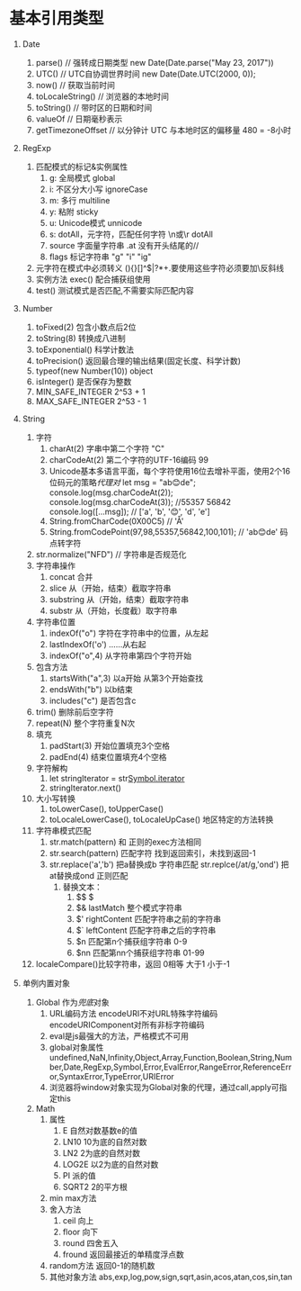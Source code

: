 # 基本引用类型

1. Date
    1. parse() // 强转成日期类型 new Date(Date.parse("May 23, 2017"))
    2. UTC() // UTC自协调世界时间 new Date(Date.UTC(2000, 0));
    3. now() // 获取当前时间
    4. toLocaleString() // 浏览器的本地时间
    5. toString() // 带时区的日期和时间
    6. valueOf // 日期毫秒表示
    7. getTimezoneOffset // 以分钟计 UTC 与本地时区的偏移量 480 = -8小时

2. RegExp
    1. 匹配模式的标记&实例属性
        1. g: 全局模式 global 
        2. i: 不区分大小写 ignoreCase
        3. m: 多行 multiline
        4. y: 粘附 sticky
        5. u: Unicode模式 unnicode
        6. s: dotAll，元字符，匹配任何字符 \n或\r dotAll
        7. source 字面量字符串 .at 没有开头结尾的//
        8. flags 标记字符串 "g" "i" "ig"
    2. 元字符在模式中必须转义 (){}[]^$|?*+.要使用这些字符必须要加\反斜线 
    3. 实例方法 exec() 配合捕获组使用
    4. test() 测试模式是否匹配,不需要实际匹配内容

3. Number
    1. toFixed(2) 包含小数点后2位
    2. toString(8) 转换成八进制
    3. toExponential() 科学计数法
    4. toPrecision() 返回最合理的输出结果(固定长度、科学计数)
    5. typeof(new Number(10)) object
    6. isInteger() 是否保存为整数
    7. MIN_SAFE_INTEGER 2^53 + 1
    8. MAX_SAFE_INTEGER 2^53 - 1

4. String 
    1. 字符
        1. charAt(2) 字串中第二个字符 "C"
        2. charCodeAt(2) 第二个字符的UTF-16编码 99
        3. Unicode基本多语言平面，每个字符使用16位去增补平面，使用2个16位码元的策略*代理对*
        let msg = "ab😊de"; console.log(msg.charCodeAt(2)); console.log(msg.charCodeAt(3)); //55357 56842
        console.log([...msg]); // ['a', 'b', '😊', 'd', 'e']
        4. String.fromCharCode(0X00C5) // 'Å'
        5. String.fromCodePoint(97,98,55357,56842,100,101); // 'ab😊de' 码点转字符
    2. str.normalize("NFD") // 字符串是否规范化
    3. 字符串操作
        1. concat 合并
        2. slice 从（开始，结束）截取字符串
        3. substring 从（开始，结束）截取字符串
        4. substr 从（开始，长度截）取字符串
    4. 字符串位置
        1. indexOf("o") 字符在字符串中的位置，从左起
        2. lastIndexOf('o') ……从右起
        3. indexOf("o",4) 从字符串第四个字符开始
    5. 包含方法
        1. startsWith("a",3) 以a开始 从第3个开始查找
        2. endsWith("b") 以b结束
        3. includes("c") 是否包含c
    6. trim() 删除前后空字符
    7. repeat(N) 整个字符重复N次 
    8. 填充 
        1. padStart(3) 开始位置填充3个空格
        2. padEnd(4) 结束位置填充4个空格
    9. 字符解构
        1. let stringIterator = str[Symbol.iterator]()
        2. stringIterator.next()
    10. 大小写转换
        1. toLowerCase(), toUpperCase()
        2. toLocaleLowerCase(), toLocaleUpCase() 地区特定的方法转换
    11. 字符串模式匹配
        1. str.match(pattern) 和 正则的exec方法相同 
        2. str.search(pattern) 匹配字符 找到返回索引，未找到返回-1
        3. str.replace('a','b') 把a替换成b 字符串匹配
           str.replce(/at/g,'ond') 把at替换成ond 正则匹配
            1. 替换文本：
                1. $$ $
                2. $& lastMatch 整个模式字符串
                3. $' rightContent 匹配字符串之前的字符串
                4. $` leftContent 匹配字符串之后的字符串
                5. $n 匹配第n个捕获组字符串 0-9
                6. $nn 匹配第nn个捕获组字符串 01-99
    12. localeCompare()比较字符串，返回 0相等 大于1 小于-1

5. 单例内置对象
    1. Global 作为*兜底*对象
        1. URL编码方法 encodeURI不对URL特殊字符编码 encodeURIComponent对所有非标字符编码
        2. eval是js最强大的方法，严格模式不可用
        3. global对象属性undefined,NaN,Infinity,Object,Array,Function,Boolean,String,Number,Date,RegExp,Symbol,Error,EvalError,RangeError,ReferenceError,SyntaxError,TypeError,URIError
        4. 浏览器将window对象实现为Global对象的代理，通过call,apply可指定this
    2. Math
        1. 属性
            1. E 自然对数基数e的值
            2. LN10 10为底的自然对数
            3. LN2 2为底的自然对数
            4. LOG2E 以2为底的自然对数
            5. PI 派的值
            6. SQRT2 2的平方根
        2. min max方法
        3. 舍入方法
            1. ceil 向上
            2. floor 向下
            3. round 四舍五入
            4. fround 返回最接近的单精度浮点数
        4. random方法 返回0-1的随机数
        5. 其他对象方法 abs,exp,log,pow,sign,sqrt,asin,acos,atan,cos,sin,tan


